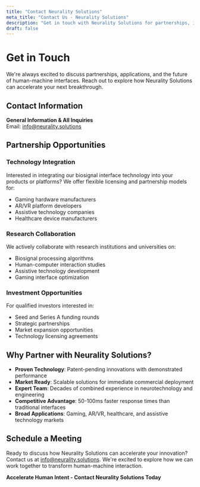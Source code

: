 ```yaml
---
title: "Contact Neurality Solutions"
meta_title: "Contact Us - Neurality Solutions"
description: "Get in touch with Neurality Solutions for partnerships, investment opportunities, and innovative biosignal interface solutions."
draft: false
---
```


# Get in Touch

We're always excited to discuss partnerships, applications, and the future of human-machine interfaces. Reach out to explore how Neurality Solutions can accelerate your next breakthrough.

## Contact Information

**General Information & All Inquiries**  
Email: [info@neurality.solutions](mailto:info@neurality.solutions)

## Partnership Opportunities

### Technology Integration
Interested in integrating our biosignal interface technology into your products or platforms? We offer flexible licensing and partnership models for:
- Gaming hardware manufacturers
- AR/VR platform developers
- Assistive technology companies
- Healthcare device manufacturers

### Research Collaboration
We actively collaborate with research institutions and universities on:
- Biosignal processing algorithms
- Human-computer interaction studies
- Assistive technology development
- Gaming interface optimization

### Investment Opportunities
For qualified investors interested in:
- Seed and Series A funding rounds
- Strategic partnerships
- Market expansion opportunities
- Technology licensing agreements

## Why Partner with Neurality Solutions?

- **Proven Technology**: Patent-pending innovations with demonstrated performance
- **Market Ready**: Scalable solutions for immediate commercial deployment
- **Expert Team**: Decades of combined experience in neurotechnology and engineering
- **Competitive Advantage**: 50-100ms faster response times than traditional interfaces
- **Broad Applications**: Gaming, AR/VR, healthcare, and assistive technology markets

## Schedule a Meeting

Ready to discuss how Neurality Solutions can accelerate your innovation? Contact us at [info@neurality.solutions](mailto:info@neurality.solutions). We're excited to explore how we can work together to transform human-machine interaction.

**Accelerate Human Intent - Contact Neurality Solutions Today** 
